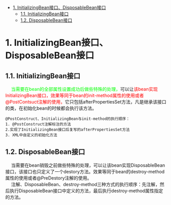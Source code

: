 
<!-- TOC -->

- [1. InitializingBean接口、DisposableBean接口](#1-initializingbean接口disposablebean接口)
    - [1.1. InitializingBean接口](#11-initializingbean接口)
    - [1.2. DisposableBean接口](#12-disposablebean接口)

<!-- /TOC -->

# 1. InitializingBean接口、DisposableBean接口  
<!-- 

【死磕 Spring】----- IOC 之 深入分析 InitializingBean 和 init-method 
https://mp.weixin.qq.com/s/gMWba4Z2Aal0AnKcCGkBFg
-->

## 1.1. InitializingBean接口  
&emsp; <font color = "lime">当需要在bean的全部属性设置成功后做些特殊的处理，</font>可以让<font color = "red">该bean实现InitializingBean接口，效果等同于bean的init-method属性的使用或者@PostContsuct注解的使用，</font>它只包括afterPropertiesSet方法，凡是继承该接口的类，在初始化bean的时候都会执行该方法。  

    @PostConstruct、InitializingBean与init-method的执行顺序：  
    1. @PostConstruct注解标注的方法
    2.实现了InitializingBean接口后复写的afterPropertiesSet方法
    3. XML中自定义的初始化方法 

## 1.2. DisposableBean接口  
&emsp; 当需要在bean销毁之前做些特殊的处理，可以让该bean实现DisposableBean接口，该接口也只定义了一个destory方法。效果等同于bean的destroy-method属性的使用或者@PreDestory注解的使用。  
&emsp; 注解、DisposableBean、destroy-method三种方式的执行顺序：先注解，然后执行DisposableBean接口中定义的方法，最后执行destroy-method属性指定的方法。 



